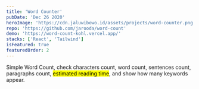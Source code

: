 ```yaml
---
title: 'Word Counter'
pubDate: 'Dec 26 2020'
heroImage: 'https://cdn.jaluwibowo.id/assets/projects/word-counter.png'
repo: 'https://github.com/jarooda/word-count'
demo: 'https://word-count-kohl.vercel.app/'
stacks: ['React', 'Tailwind']
isFeatured: true
featuredOrder: 2
---
```


Simple Word Count, check characters count, word count, sentences count, paragraphs count, <mark>estimated reading time</mark>, and show how many keywords appear.